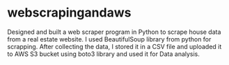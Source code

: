 # webscrapingandaws

Designed and built a web scraper program in Python to scrape house data from a real estate website. 
I used BeautifulSoup library from python for scrapping. After collecting the data, 
I stored it in a CSV file and uploaded it to AWS S3 bucket using boto3 library and used it for Data analysis.
